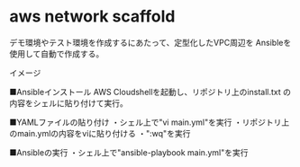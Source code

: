 # aws network scaffold

デモ環境やテスト環境を作成するにあたって、定型化したVPC周辺を
Ansibleを使用して自動で作成する。

イメージ


■Ansibleインストール
AWS Cloudshellを起動し、リポジトリ上のinstall.txt の内容をシェルに貼り付けて実行。

■YAMLファイルの貼り付け
・シェル上で"vi main.yml"を実行
・リポジトリ上のmain.ymlの内容をviに貼り付ける
・":wq"を実行

■Ansibleの実行
・シェル上で"ansible-playbook main.yml"を実行
